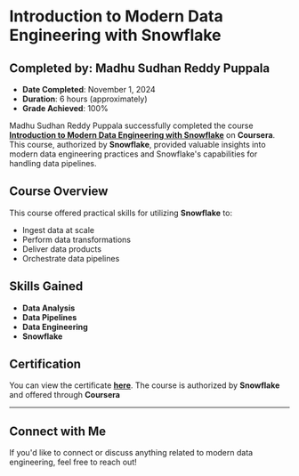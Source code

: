 # Introduction to Modern Data Engineering with Snowflake

## Completed by: Madhu Sudhan Reddy Puppala

- **Date Completed**: November 1, 2024
- **Duration**: 6 hours (approximately)
- **Grade Achieved**: 100%

Madhu Sudhan Reddy Puppala successfully completed the course [**Introduction to Modern Data Engineering with Snowflake**](https://www.coursera.org) on **Coursera**. This course, authorized by **Snowflake**, provided valuable insights into modern data engineering practices and Snowflake's capabilities for handling data pipelines.

## Course Overview

This course offered practical skills for utilizing **Snowflake** to:

- Ingest data at scale
- Perform data transformations
- Deliver data products
- Orchestrate data pipelines

## Skills Gained

- **Data Analysis**
- **Data Pipelines**
- **Data Engineering**
- **Snowflake**

## Certification

You can view the certificate [**here**](https://www.coursera.org/account/accomplishments/verify/WGKFNMJSB7ZH). The course is authorized by **Snowflake** and offered through **Coursera**

---

## Connect with Me

If you'd like to connect or discuss anything related to modern data engineering, feel free to reach out!


